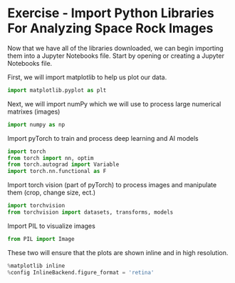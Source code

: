 # Exercise - Import Python Libraries For Analyzing Space Rock Images

Now that we have all of the libraries downloaded, we can begin importing them into a Jupyter Notebooks file. Start by opening or creating a Jupyter Notebooks file.

First, we will import matplotlib to help us plot our data.

```python
import matplotlib.pyplot as plt
```

Next, we will import numPy which we will use to process large numerical matrixes (images)

```python
import numpy as np
```

Import pyTorch to train and process deep learning and AI models

```python
import torch
from torch import nn, optim
from torch.autograd import Variable
import torch.nn.functional as F
```

Import torch vision (part of pyTorch) to process images and manipulate them (crop, change size, ect.)

```python
import torchvision
from torchvision import datasets, transforms, models
```

Import PIL to visualize images

```python
from PIL import Image
```

These two will ensure that the plots are shown inline and in high resolution.

```python
%matplotlib inline
%config InlineBackend.figure_format = 'retina'
```
